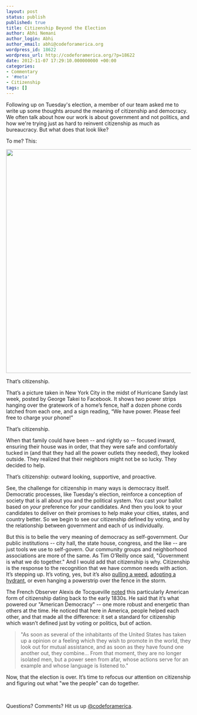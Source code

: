 ```yaml
---
layout: post
status: publish
published: true
title: Citizenship Beyond the Election
author: Abhi Nemani
author_login: Abhi
author_email: abhi@codeforamerica.org
wordpress_id: 18622
wordpress_url: http://codeforamerica.org/?p=18622
date: 2012-11-07 17:29:10.000000000 +00:00
categories:
- Commentary
- '#meta'
- Citizenship
tags: []
---
```

Following up on Tuesday's election, a member of our team asked me to write up some thoughts around the meaning of citizenship and democracy. We often talk about how our work is about government and not politics, and how we're trying just as hard to reinvent citizenship as much as bureaucracy. But what does that look like?

To me? This:

<img class="aligncenter size-full wp-image-18631" title="fence" src="http://codeforamerica.org/wp-content/uploads/2012/11/fence.png" alt="" width="610" />

That’s citizenship.

That’s a picture taken in New York City in the midst of Hurricane Sandy last week, posted by George Takei to Facebook. It shows two power strips hanging over the gratework of a home’s fence, half a dozen phone cords latched from each one, and a sign reading, “We have power. Please feel free to charge your phone!”

That’s citizenship.

When that family could have been -- and rightly so -- focused inward, ensuring their house was in order, that they were safe and comfortably tucked in (and that they had all the power outlets they needed), they looked outside. They realized that their neighbors might not be so lucky. They decided to help.

That’s citizenship: outward looking, supportive, and proactive.

See, the challenge for citizenship in many ways is democracy itself. Democratic processes, like Tuesday's election, reinforce a conception of society that is all about you and the political system. You cast <em>your</em> ballot based on <em>your</em> preference for <em>your</em> candidates. And then you look to your candidates to deliver on their promises to help make your cities, states, and country better. So we begin to see our citizenship defined by voting, and by the relationship between government and each of us individually.

But this is to belie the very meaning of democracy as self-government. Our public institutions -- city hall, the state house, congress, and the like -- are just tools we use to self-govern. Our community groups and neighborhood associations are more of the same. As Tim O’Reilly once said, "Government is what we do together." And I would add that citizenship is why. Citizenship is the response to the recognition that we have common needs with action. It’s stepping up. It’s voting, yes, but it’s also <a href="http://codeforamerica.org/2010/06/30/on-government-big-and-small-and-weeding/">pulling a weed</a>, <a href="http://codeforamerica.org/?cfa_project=adopt-a-hydrant">adopting a hydrant</a>, or even hanging a powerstrip over the fence in the storm.

The French Observer Alexis de Tocqueville <a href="http://xroads.virginia.edu/~HYPER/DETOC/toc_indx.html">noted</a> this particularly American form of citizenship dating back to the early 1830s. He said that it’s what powered our "American Democracy" -- one more robust and energetic than others at the time. He noticed that here in America, people helped each other, and that made all the difference: it set a standard for citizenship which wasn’t defined just by voting or politics, but of action.
<blockquote>"As soon as several of the inhabitants of the United States has taken up a opinion or a feeling which they wish to promote in the world, they look out for mutual assistance, and as soon as they have found one another out, they combine... From that moment, they are no longer isolated men, but a power seen from afar, whose actions serve for an example and whose language is listened to."</blockquote>
Now, that the election is over. It’s time to refocus our attention on citizenship and figuring out what "we the people" can do together.

&nbsp;

Questions? Comments? Hit us up <a href="http://twitter.com/codeforamerica" target="_blank">@codeforamerica</a>.
